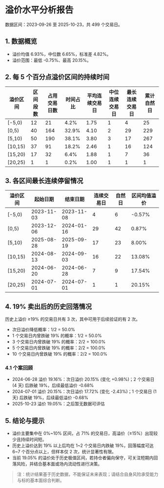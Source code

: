 # 溢价水平分析报告

数据区间：2023-09-26 至 2025-10-23，共 499 个交易日。

## 1. 数据概览
- 溢价均值 6.93%，中位数 6.65%，标准差 4.82%。
- 溢价范围：最低 -0.75%、最高 20.15%。

## 2. 每 5 个百分点溢价区间的持续时间
| 溢价区间 | 区间段数 | 占用交易日数 | 时间占比 | 平均连续交易日 | 中位连续交易日 | 最长连续交易日 | 累计自然日 |
|---|---|---|---|---|---|---|---|
| [-5,0) | 12 | 21 | 4.2% | 1.75 | 1 | 4 | 25 |
| [0,5) | 40 | 164 | 32.9% | 4.10 | 2 | 29 | 229 |
| [5,10) | 50 | 190 | 38.1% | 3.80 | 3 | 17 | 267 |
| [10,15) | 37 | 91 | 18.2% | 2.46 | 1 | 16 | 124 |
| [15,20) | 17 | 32 | 6.4% | 1.88 | 1 | 7 | 36 |
| [20,25) | 1 | 1 | 0.2% | 1.00 | 1 | 1 | 1 |

## 3. 各区间最长连续停留情况
| 溢价区间 | 起始日期 | 结束日期 | 连续交易日 | 自然日 | 区间均值溢价 |
|---|---|---|---|---|---|
| [-5,0) | 2023-11-03 | 2023-11-08 | 4 | 6 | -0.57% |
| [0,5) | 2023-12-06 | 2024-01-16 | 29 | 42 | 0.87% |
| [5,10) | 2025-08-28 | 2025-09-19 | 17 | 23 | 8.00% |
| [10,15) | 2024-08-13 | 2024-09-03 | 16 | 22 | 13.08% |
| [15,20) | 2024-06-20 | 2024-06-28 | 7 | 9 | 17.54% |
| [20,25) | 2024-07-01 | 2024-07-01 | 1 | 1 | 20.15% |

## 4. 19% 卖出后的历史回落情况
历史上溢价 ≥19% 的交易日共有 3 次，其中可用于后续验证的有 2 次。
- 次日溢价降低概率：1/2 = 50.0%
- 1 个交易日内曾跌破 19% 的概率：1/2 = 50.0%
- 3 个交易日内曾跌破 19% 的概率：2/2 = 100.0%
- 5 个交易日内曾跌破 19% 的概率：2/2 = 100.0%
- 10 个交易日内曾跌破 19% 的概率：2/2 = 100.0%

### 4.1 个案回顾
- 2024-06-28 溢价 19.16%：次日溢价 20.15% (变化 +0.98%)；2 个交易日 (4 天) 后跌破 19%，后续最低溢价 -0.68%
- 2024-07-01 溢价 20.15%：次日溢价 17.72% (变化 -2.43%)；1 个交易日 (1 天) 后跌破 19%，后续最低溢价 -0.68%
- 2025-10-23 溢价 19.05%：之后暂无数据可评估

## 5. 结论与提示
- 溢价主要集中在 0%~10% 区间，占 71% 的交易日，高溢价（≥15%）出现较少且持续时间短。
- 历史上溢价达到 19% 以上后均在 1~2 个交易日内跌破 19%，回落幅度可达 6~7 个百分点以上，但样本仅 2 次，统计显著性有限。
- 当前 19.05% 的溢价处于历史极值区间，若持仓者偏向保守，可关注短期内回落风险，并结合基本面或场内流动性进行决策。

> 注：统计结果基于历史数据，不能保证未来表现；请结合自身风险承受能力与标的基本面综合判断。